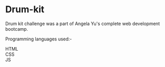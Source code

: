 # Drum-kit

Drum kit challenge was a part of Angela Yu's complete web development bootcamp.

Programming languages used:-

HTML <br>
CSS <br>
JS
